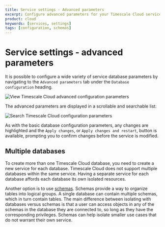 ```yaml
---
title: Service settings - Advanced parameters
excerpt: Configure advanced parameters for your Timescale Cloud service
product: cloud
keywords: [services, settings]
tags: [configuration, schemas]
---
```


# Service settings - advanced parameters

It is possible to configure a wide variety of service database parameters by
navigating to the `Advanced parameters` tab under the `Database
configuration` heading.

<img class="main-content__illustration"
src="https://s3.amazonaws.com/assets.timescale.com/docs/images/tsc-settings-advanced.png"
alt="View Timescale Cloud advanced configuration parameters"/>

The advanced parameters are displayed in a scrollable and searchable list:

<img class="main-content__illustration"
src="https://s3.amazonaws.com/assets.timescale.com/docs/images/tsc-settings-search.png"
alt="Search Timescale Cloud configuration parameters"/>

As with the basic database configuration parameters, any changes are highlighted
and the `Apply changes`, or `Apply changes and restart`, button is available,
prompting you to confirm changes before the service is modified.

## Multiple databases

To create more than one Timescale Cloud database, you need to create a new
service for each database. Timescale Cloud does not support multiple
databases within the same service. Having a separate service for each database
affords each database its own isolated resources.

Another option is to use
[schemas](https://www.postgresql.org/docs/current/ddl-schemas.html).
Schemas provide a way to organize tables into logical groups. A single
database can contain multiple schemas, which in turn contain tables.
The main difference between isolating with databases versus schemas
is that a user can access objects in any of the schemas in the database
they are connected to, so long as they have the corresponding privileges.
Schemas can help isolate smaller use cases that do not warrant their
own service.
